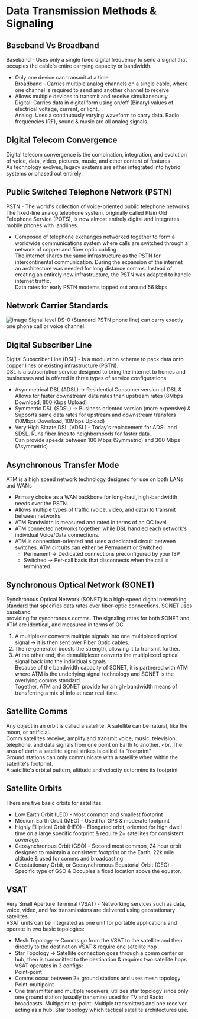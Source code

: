 # Data Transmission Methods & Signaling
## Baseband Vs Broadband
Baseband - Uses only a single fixed digital frequency to send a signal that occupies the cable's entire carrying capacity or bandwidth. <br>
- Only one device can transmit at a time <br>
Broadband - Carries multiple analog channels on a single cable, where one channel is required to send and another channel to receive <br>
- Allows multiple devices to transmit and receive simultaneously <br>
Digital: Carries data in digital form using on/off (Binary) values of electrical voltage, current, or light. <br>
Analog: Uses a continuously varying waveform to carry data. Radio frequencies (RF), sound & music are all analog signals. <br>
## Digital Telecom Convergence
Digital telecom convergence is the combination, integration, and evolution of voice, data, video, pictures, music, and other content of features. <br>
As technology evolves, legacy systems are either integrated into hybrid systems or phased out entirely. <br>
## Public Switched Telephone Network (PSTN)
PSTN - The world's collection of voice-oriented public telephone networks. <br>
The fixed-line analog telephone system, originally called Plain Old Telephone Service (POTS), is now almost entirely digital and integrates mobile phones with landlines. <br>
- Composed of telephone exchanges networked together to form a worldwide communications system where calls are switched through a network of copper and fiber optic cabling <br>
The internet shares the same infrastructure as the PSTN for intercontinental communication. During the expansion of the internet <br>
an architecture was needed for long distance comms. Instead of creating an entirely new infrastructure, the PSTN was adapted to handle internet traffic. <br>
Data rates for early PSTN modems topped out around 56 kbps. <br>
## Network Carrier Standards
![image](https://github.com/user-attachments/assets/130e5f46-904b-4b4e-89a1-832866f90a69)
Signal level DS-0 (Standard PSTN phone line) can carry exactly one phone call or voice channel. <br>
## Digital Subscriber Line
Digital Subscriber Line (DSL) - Is a modulation scheme to pack data onto copper lines or existing infrastructure (PSTN). <br>
DSL is a subscription service designed to bring the internet to homes and businesses and is offered in three types of service configurations <br>
- Asymmetrical DSL (ADSL) -> Residential Consumer version of DSL & Allows for faster downstream data rates than upstream rates (8Mbps Download, 800 Kbps Upload)
- Symmetric DSL (SDSL) -> Business oriented version (more expensive) & Supports same data rates for upstream and downstream transfers (10Mbps Download, 10Mbps Upload)
- Very High Bitrate DSL (VDSL) - Today's replacement for ADSL and SDSL. Runs fiber lines to neighborhoods for faster data. <br>
Can provide speeds between 100 Mbps (Symmetric) and 300 Mbps (Asymmetric) <br>
## Asynchronous Transfer Mode
ATM is a high speed network technology designed for use on both LANs and WANs <br>
- Primary choice as a WAN backbone for long-haul, high-bandwidth needs over the PSTN.
- Allows multiple types of traffic (voice, video, and data) to transmit between networks.
- ATM Bandwidth is measured and rated in terms of an OC level
- ATM connected networks together, while DSL handled each network's individual Voice/Data connections.
- ATM is connection-oriented and uses a dedicated circuit between switches. ATM circuits can either be Permanent or Switched <br>
  - Permanent -> Dedicated connections preconfigured by your ISP
  - Switched -> Per-call basis that disconnects when the call is terminated. <br>
## Synchronous Optical Network (SONET)
Synchronous Optical Network (SONET) is a high-speed digital networking standard that specifies data rates over fiber-optic connections. SONET uses baseband <br>
providing for synchronous comms. The signaling rates for both SONET and ATM are identical, and measured in terms of OC <br>
1) A multiplexer converts multiple signals into one multiplexed optical signal -> it is then sent over Fiber Optic cables.
2) The re-generator boosts the strength, allowing it to transmit further.
3) At the other end, the demultiplexer converts the multiplexed optical signal back into the individual signals. <br>
Because of the bandwidth capacity of SONET, it is partnered with ATM where ATM is the underlying signal technology and SONET is the overlying comms standard. <br>
Together, ATM and SONET provide for a high-bandwidth means of transferring a mix of info at near real-time. <br>

## Satellite Comms
Any object in an orbit is called a satellite. A satellite can be natural, like the moon, or artificial. <br>
Comm satellites receive, amplify and transmit voice, music, television, telephone, and data signals from one point on Earth to another. <br.
The area of earth a satellite signal strikes is called its "footprint" <br>
Ground stations can only communicate with a satellite when within the satellite's footprint. <br>
A satellite's orbital pattern, altitude and velocity determine its footprint <br>

## Satellite Orbits
There are five basic orbits for satellites:
- Low Earth Orbit (LEO) - Most common and smallest footprint
- Medium Earth Orbit (MEO) - Used for GPS & moderate footprint
- Highly Elliptical Orbit (HEO) - Elongated orbit, oriented for high dwell time on a large specific footprint & require 2+ satellites for consistent coverage. <br>
- Geosynchronous Orbit (GSO) - Second most common, 24 hour orbit designed to maintain a consistent footprint on the Earth, 22k mile altitude & used for comms and broadcasting <br>
- Geostationary Orbit, or Geosynchronous Equatorial Orbit (GEO) - Specific type of GSO & Occupies a fixed location above the equator. <br>
## VSAT
Very Small Aperture Terminal (VSAT) - Networking services such as data, voice, video, and fax transmissions are delivered using geostationary satellites. <br>
VSAT units can be integrated as one unit for portable applications and operate in two basic topologies: <br>
- Mesh Topology -> Comms go from the VSAT to the satellite and then directly to the destination VSAT & require one satellite hop
- Star Topology -> Satellite connection goes through a comm center or hub, then is transmitted to the destination & requires two satellite hops
VSAT operates in 3 configs: <br>
Point-point <br>
- Comms occur between 2+ ground stations and uses mesh topology
Point-multipoint <br>
- One transmitter and multiple receivers, utilizes star topology since only one ground station (usually transmits) used for TV and Radio broadcasts.
Multipoint-to-point: Multiple transmitters and one receiver acting as a hub. Star topology which tactical satellite architectures use. <br>




